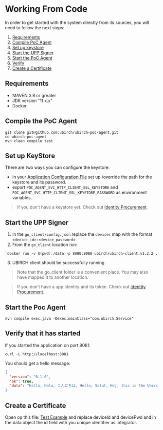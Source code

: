 # Working From Code

In order to get started with the system directly from its sources, you will need to follow the next steps:

1. [Requirements](#requirements)
2. [Compile PoC Agent](#compile-the-poc-agent)
3. [Set up keystore](#set-up-keystore)
4. [Start the UPP Signer](#)
4. [Start the PoC Agent](#start-the-poc-agent)   
5. [Verify](#verify-that-it-has-started)
6. [Create a Certificate](#create-a-certificate)

## Requirements

- MAVEN 3.8 or greater
- JDK version "11.x.x"
- Docker

## Compile the PoC Agent

```shell
git clone git@github.com:ubirch/ubirch-poc-agent.git
cd ubirch-poc-agent
mvn clean compile test
```

## Set up KeyStore

There are two ways you can configure the keystore:

- In your [Application Configuration File](../src/main/resources/application.conf) set up /override the path for the keystore and its password.
- export `POC_AGENT_SVC_HTTP_CLIENT_SSL_KEYSTORE` and `POC_AGENT_SVC_HTTP_CLIENT_SSL_KEYSTORE_PASSWORD` as environment variables.

> If you don't have a keystore yet. Check out [Identity Procurement](./identity_procurement.md).

## Start the UPP Signer

1. In the `go_client/config.json` replace the `devices` map with the format `<device_id>:<device_password>`.
2. From the `go_client` location run: 

```shell
`docker run -v $(pwd):/data -p 8080:8080 ubirch/ubirch-client:v1.2.2`.
``` 

3. UBIRCH client should be successfully running.

> Note that the go_client folder is a convenient place. You may also have mapped it to another location.

> If you don't have a upp identity and its token. Check out [Identity Procurement](./identity_procurement.md).


## Start the Poc Agent

```shell
mvn compile exec:java -Dexec.mainClass="com.ubirch.Service"
```

## Verify that it has started

If you started the application on port 8081:

```shell
curl -L http://localhost:8081
```

You should get a hello message:

```json
{
  "version": "0.1.0",
  "ok": true,
  "data": "Hallo, Hola, こんにちは, Hello, Salut, Hej, this is the Ubirch Point of Certification agent."
}
```

## Create a Certificate

Open op this file: [Test Example](../deploymentComponents/create_test.sh) and replace deviceId and devicePwd and in the data object the id field with you unique identifier as integrator.



